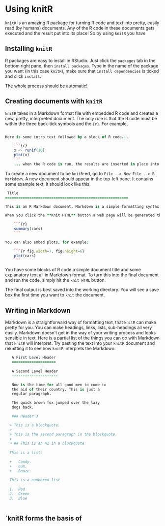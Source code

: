 # Using knitR

`knitR` is an amazing R package for turning R code and text into pretty, easily read (by humans) documents.
Any of the R code in these documents gets executed and the result put into its place! So by using `knitR` you have 


## Installing `knitR`

R packages are easy to install in RStudio. Just click the `packages` tab in the bottom right pane, then `install packages`.
Type in the name of the package you want (in this case `knitR`), make sure that `install dependencies` is ticked and click `install`.

The whole process should be automatic! 


## Creating documents with `knitR`

`knitR` takes in a Markdown format file with embedded R code and creates a new, pretty, interpreted document. The only rule is that the R code must be within the three back-tick symbols and the `{r}`. For example,


```coffee

Here is some intro text followed by a block of R code... 

    ```{r}
    x <- runif(10)
    plot(x)
    ```
    ... when the R code is run, the results are inserted in place into the document.

```

To create a new document to be `knitR`-ed, go to `File --> New File --> R Markdown`. A new document should appear in the top-left pane. It contains some example text, it should look like this.


```coffee
 Title
========================================================

This is an R Markdown document. Markdown is a simple formatting syntax for authoring web pages (click the **Help** toolbar button for more details on using R Markdown).

When you click the **Knit HTML** button a web page will be generated that includes both content as well as the output of any embedded R code chunks within the document. You can embed an R code chunk like this:

    ```{r}
    summary(cars)
    ```

You can also embed plots, for example:

    ```{r fig.width=7, fig.height=6}
    plot(cars)
    ```


```

You have some blocks of R code a simple document title and some explanatory text all in Markdown format. To turn this into the final document and run the code, simply hit the `knit HTML` button. 

The final output is best saved into the working directory. You will see a save box the first time you want to `knit` the document.

## Writing in Markdown

Markdown is a straightforward way of formatting text, that `knitR` can make pretty for you. You can make headings, links, lists, sub-headings all very easily. Markdown doesn't get in the way of your writing process and looks sensible in text. Here is a partial list of the things you can do with Markdown that `knitR` will interpret. Try pasting the text into your `knitR` document and reknitting it to see how `knitR` interprets the Markdown.


```coffee
   A First Level Header
   ====================
   
   A Second Level Header
   ---------------------

   Now is the time for all good men to come to
   the aid of their country. This is just a
   regular paragraph.

   The quick brown fox jumped over the lazy
   dogs back.

   ### Header 3

  > This is a blockquote.
  > 
  > This is the second paragraph in the blockquote.
  >
  > ## This is an H2 in a blockquote
  
  This is a list:
  
  +   Candy.
  +   Gum.
  +   Booze.
  
  This is a numbered list
  
  1.  Red
  2.  Green
  3.  Blue
  
```


## `knitR forms the basis of 
